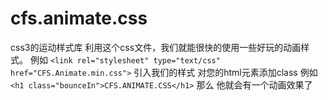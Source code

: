 cfs.animate.css
===============

css3的运动样式库
利用这个css文件，我们就能很快的使用一些好玩的动画样式。
例如
```<link rel="stylesheet" type="text/css" href="CFS.Animate.min.css">```
引入我们的样式
对您的html元素添加class
例如
```<h1 class="bounceIn">CFS.ANIMATE.CSS</h1>```
那么 他就会有一个动画效果了
